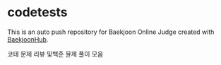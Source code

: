 # codetests
This is an auto push repository for Baekjoon Online Judge created with [BaekjoonHub](https://github.com/BaekjoonHub/BaekjoonHub).

코테 문제 리뷰 및백준 뮨제 풀이 모음
